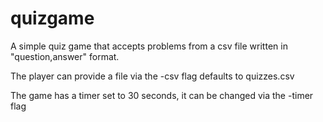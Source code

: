 # quizgame
A simple quiz game that accepts problems from a csv file written in "question,answer" format.

The player can provide a file via the -csv flag defaults to quizzes.csv

The game has a timer set to 30 seconds, it can be changed via the -timer flag
